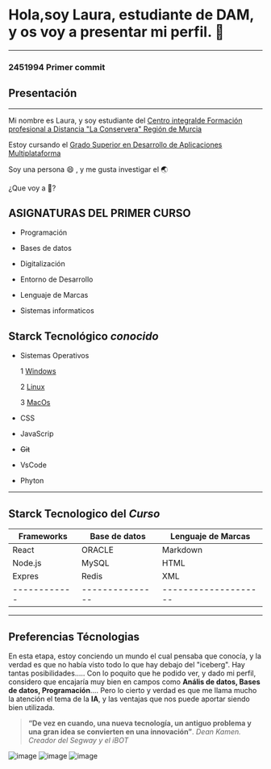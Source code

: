 # Hola,soy Laura, estudiante de DAM, y os voy a presentar mi perfil. 👋

---

### 2451994 Primer commit


## Presentación
---

Mi  nombre es Laura, y soy estudiante del [Centro integralde Formación profesional a Distancia "La Conservera" Región de Murcia](http://www.fplaconservera.es/)

Estoy cursando el [Grado Superior en Desarrollo de Aplicaciones Multiplataforma](https://llegarasalto.com/guiafp/ciclos/IFC-322.html)

Soy una persona :smile: , y me gusta investigar el :earth_asia:

¿Que voy a :eyes:?

## ASIGNATURAS DEL PRIMER CURSO 

- Programación

- Bases de datos

- Digitalización

- Entorno de Desarrollo

- Lenguaje de Marcas

- Sistemas informaticos

## Starck Tecnológico _conocido_

- Sistemas Operativos

    1 [Windows](https://es.wikipedia.org/wiki/Microsoft_Windows)

    2 [Linux](https://es.wikipedia.org/wiki/GNU/Linux)

    3 [MacOs](https://es.wikipedia.org/wiki/Mac_OS)

- CSS

- JavaScrip 

- ~~Git~~

- VsCode

- Phyton

---

## Starck Tecnologico del _Curso_


| Frameworks | Base de datos | Lenguaje de Marcas |
|------------|---------------|--------------------|
| React      | ORACLE        | Markdown           |    
| Node.js    | MySQL         | HTML               | 
| Expres     | Redis         | XML                |    
|------------|---------------|--------------------|

---

## Preferencias Técnologias

En esta etapa, estoy conciendo un mundo el cual pensaba que conocía, y la verdad es que no había visto todo lo que hay debajo del "iceberg". Hay tantas posibilidades..... Con lo poquito que he podido ver, y dado mi perfil, considero que encajaría muy bien en campos como **Anális de datos, Bases de datos, Programación**.... Pero lo cierto y verdad es que me llama mucho la atención el tema de la **IA**, y las ventajas que nos puede aportar siendo bien utilizada.

> **“De vez en cuando, una nueva tecnología, un antiguo problema y una gran idea se convierten en una innovación”**. _Dean Kamen. Creador del Segway y el iBOT_


![image](https://github.com/user-attachments/assets/80d30df9-2e94-4ce1-a162-171eba2bf2cc) ![image](https://github.com/user-attachments/assets/6dcdf4d2-9595-49bf-9665-6a8af7fdfd79) ![image](https://github.com/user-attachments/assets/962d209b-c628-46af-b02f-458705404a36) 







